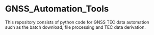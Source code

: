 # GNSS_Automation_Tools
This repository consists of python code for GNSS TEC data automation such as the batch download, file processing and TEC data derivation.
